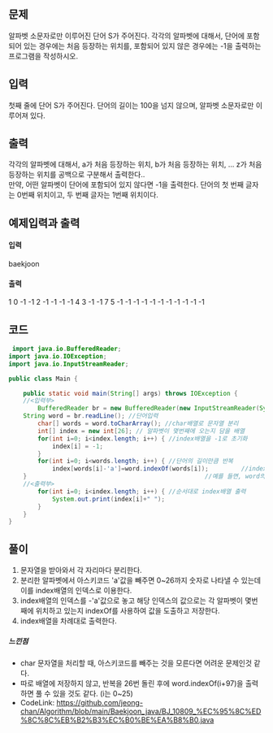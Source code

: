 ## 문제<br>
알파벳 소문자로만 이루어진 단어 S가 주어진다. 각각의 알파벳에 대해서, 단어에 포함되어 있는 경우에는 처음 등장하는 위치를, 포함되어 있지 않은 경우에는 -1을 출력하는 프로그램을 작성하시오.<br>

## 입력<br>
첫째 줄에 단어 S가 주어진다. 단어의 길이는 100을 넘지 않으며, 알파벳 소문자로만 이루어져 있다.<br>

## 출력<br>
각각의 알파벳에 대해서, a가 처음 등장하는 위치, b가 처음 등장하는 위치, ... z가 처음 등장하는 위치를 공백으로 구분해서 출력한다..<br>
만약, 어떤 알파벳이 단어에 포함되어 있지 않다면 -1을 출력한다. 단어의 첫 번째 글자는 0번째 위치이고, 두 번째 글자는 1번째 위치이다.<br>

## 예제입력과 출력<br>
#### 입력<br>
baekjoon<br>
#### 출력<br>
1 0 -1 -1 2 -1 -1 -1 -1 4 3 -1 -1 7 5 -1 -1 -1 -1 -1 -1 -1 -1 -1 -1 -1<br>
## 코드
```java
 import java.io.BufferedReader;
import java.io.IOException;
import java.io.InputStreamReader;

public class Main {

	public static void main(String[] args) throws IOException {
    //<입력부>
		BufferedReader br = new BufferedReader(new InputStreamReader(System.in));
    String word = br.readLine(); //단어입력
		char[] words = word.toCharArray(); //char배열로 문자열 분리
		int[] index = new int[26]; // 알파벳이 몇번째에 오는지 담을 배열
		for(int i=0; i<index.length; i++) { //index배열을 -1로 초기화
			index[i] = -1; 
		}
		for(int i=0; i<words.length; i++) { //단어의 길이만큼 반복
			index[words[i]-'a']=word.indexOf(words[i]);			//index배열의 [알파벳-'a']의 자리는 알파벳의 자리수를 담음
   	}                                                 //예를 들면, word의 첫자리가 a일경우 index[0]에 word에서 a가 몇번째로 왔는지 담을 수 있음
    //<출력부>
		for(int i=0; i<index.length; i++) { //순서대로 index배열 출력
			System.out.print(index[i]+" "); 
		}
	}
}
  ```
  ## 풀이<br>
  1. 문자열을 받아와서 각 자리마다 분리한다.
  2. 분리한 알파벳에서 아스키코드 'a'값을 빼주면 0~26까지 숫자로 나타낼 수 있는데 이를 index배열의 인덱스로 이용한다.
  3. index배열의 인덱스를 -'a'값으로 놓고 해당 인덱스의 값으로는 각 알파벳이 몇번째에 위치하고 있는지 indexOf를 사용하여 값을 도출하고 저장한다.
  4. index배열을 차례대로 출력한다.
  
  ##### 느낀점<br>
  - char 문자열을 처리할 때, 아스키코드를 빼주는 것을 모른다면 어려운 문제인것 같다.
  - 따로 배열에 저장하지 않고, 반복을 26번 돌린 후에 word.indexOf(i+97)을 출력하면 풀 수 있을 것도 같다. (i는 0~25)
  - CodeLink: <https://github.com/jeong-chan/Algorithm/blob/main/Baekjoon_java/BJ_10809_%EC%95%8C%ED%8C%8C%EB%B2%B3%EC%B0%BE%EA%B8%B0.java>
